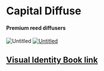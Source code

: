 # Capital Diffuse
#### Premium reed diffusers 
<img src="https://i.ibb.co/9yx0nMw/Untitled.png" alt="Untitled" border="0">
<a href="https://ibb.co/NrGN3DK"><img src="https://i.ibb.co/5kJj9pL/Untitled.png" alt="Untitled" border="0"></a>

## [Visual Identity Book link](https://github.com/HRSArgyropoulos/Capital-Diffuse-Visual-Design/blob/master/Visual%20Identity%20Design/visual-identity-design.pdf)

